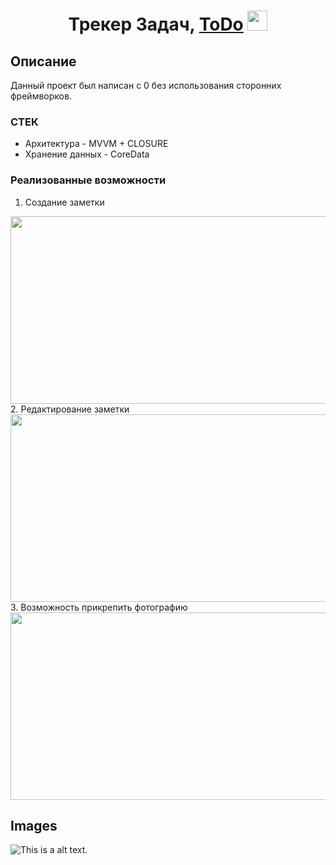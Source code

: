 <h1 align="center">Трекер Задач,  <a href="https://github.com/kazakovDanil1/ToDo-MVVM/tree/main/ToDo-MVVM" target="_blank">ToDo</a> 
<img src="https://github.com/blackcater/blackcater/raw/main/images/Hi.gif" height="32"/></h1>
<h3 align="center">
</div>

## Описание
Данный проект был написан с 0 без использования сторонних фреймворков. 

### СТЕК 

* Архитектура - MVVM + CLOSURE
* Хранение данных - CoreData 

### Реализованные возможности

1. Создание заметки
<div align="center">
  <img src="https://user-images.githubusercontent.com/122871161/218256608-1a0182d8-b75d-4c34-8fc2-a9ce7a4d96e4.mov" width="600" height="300"/>
</div>
2. Редактирование заметки
<div align="center">
  <img src="https://media.giphy.com/media/dWesBcTLavkZuG35MI/giphy.gif" width="600" height="300"/>
</div>
3. Возможность прикрепить фотографию
<div align="center">
  <img src="https://media.giphy.com/media/dWesBcTLavkZuG35MI/giphy.gif" width="600" height="300"/>
</div>

## Images

![This is a alt text.](/image/sample.png "This is a sample image.")
